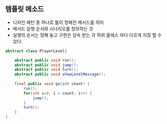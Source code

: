 ## 템플릿 메소드
- 디자인 패턴 중 하나로 틀이 정해진 메서드를 의미
- 메서드 실행 순서와 시나리오를 정의하는 것
- 실행의 순서는 정해 놓고 구현은 상속 받는 각 하위 클래스 마다 다르게 지정 할 수 있다
```java
abstract class PlayerLevel{

	abstract public void run();
	abstract public void jump();
	abstract public void turn();
	abstract public void showLevelMessage();
	
	final public void go(int count) {
		run();
		for(int i=0; i < count; i++) {
			jump();
		}
		turn();
	}
}
```
